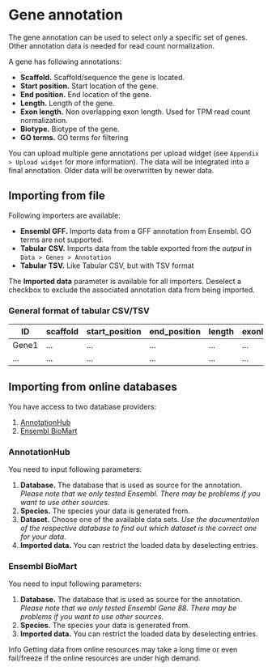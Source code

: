 # Gene annotation

The gene annotation can be used to select only a specific set of genes. Other annotation
data is needed for read count normalization.

A gene has following annotations:

* **Scaffold.** Scaffold/sequence the gene is located.
* **Start position.** Start location of the gene.
* **End position.** End location of the gene.
* **Length.** Length of the gene.
* **Exon length.** Non overlapping exon length. Used for TPM read count normalization.
* **Biotype.** Biotype of the gene.
* **GO terms.** GO terms for filtering


You can upload multiple gene annotations per upload widget (see `Appendix > Upload widget` for more information).
The data will be integrated into a final annotation. Older data will be overwritten by newer data.

## Importing from file

Following importers are available:

* **Ensembl GFF.** Imports data from a GFF annotation from Ensembl. GO terms are not supported.
* **Tabular CSV.** Imports data from the table exported from the *output* in `Data > Genes > Annotation`
* **Tabular TSV.** Like Tabular CSV, but with TSV format

The **Imported data** parameter is available for all importers. Deselect a checkbox to
exclude the associated annotation data from being imported.

### General format of tabular CSV/TSV

| ID    | scaffold | start_position | end_position | length | exonlength | biotype | go_terms |
|-------|----------|----------------|--------------|--------|------------|---------|----------|
| Gene1 | ...      | ...            | ...          | ...    | ...        | ...     | term1|term2|...      |
| ...   | ...      | ...            | ...          | ...    | ...        | ...     | ...      |

## Importing from online databases

You have access to two database providers:

1. [AnnotationHub](https://bioconductor.org/packages/release/bioc/html/AnnotationHub.html)
2. [Ensembl BioMart](http://www.ensembl.org/biomart/)

### AnnotationHub

You need to input following parameters:

1. **Database.** The database that is used as source for the annotation. *Please note that we only tested Ensembl. There may be problems if you want to use other sources.*
2. **Species.** The species your data is generated from.
3. **Dataset.** Choose one of the available data sets. *Use the documentation of the respective database to find out which dataset is the correct one for your data.*
4. **Imported data.** You can restrict the loaded data by deselecting entries.

### Ensembl BioMart

You need to input following parameters:

1. **Database.** The database that is used as source for the annotation. *Please note that we only tested Ensembl Gene 88. There may be problems if you want to use other sources.*
2. **Species.** The species your data is generated from.
3. **Imported data.** You can restrict the loaded data by deselecting entries.

<div class="well help-box">
<label>Info</label>  Getting data from online resources may take a long time or even fail/freeze if the online resources are under high demand.
</div>
